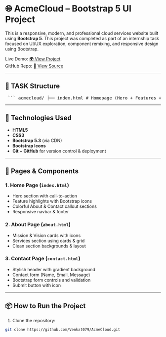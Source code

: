 # 🌐 AcmeCloud – Bootstrap 5 UI Project

This is a responsive, modern, and professional cloud services website built using **Bootstrap 5**. This project was completed as part of an internship task focused on UI/UX exploration, component remixing, and responsive design using Bootstrap.

Live Demo: [🌍 View Project](https://Venkat079.github.io/AcmeCloud/)  
GitHub Repo: [📁 View Source](https://github.com/Venkat079/AcmeCloud)

---

## 📁 TASK Structure

<pre> ``` acmecloud/ ├── index.html # Homepage (Hero + Features + CTA) ├── about.html # About Us & Services page ├── contact.html # Contact form with colorful header ├── assets/ │ └── css/ │ └── style.css # (Optional) custom styles └── README.md # Project report ``` </pre>


---

## 🚀 Technologies Used

- **HTML5**
- **CSS3**
- **Bootstrap 5.3** (via CDN)
- **Bootstrap Icons**
- **Git + GitHub** for version control & deployment

---

## 🧩 Pages & Components

### 1. **Home Page** (`index.html`)
- Hero section with call-to-action
- Feature highlights with Bootstrap icons
- Colorful About & Contact callout sections
- Responsive navbar & footer

### 2. **About Page** (`about.html`)
- Mission & Vision cards with icons
- Services section using cards & grid
- Clean section backgrounds & layout

### 3. **Contact Page** (`contact.html`)
- Stylish header with gradient background
- Contact form (Name, Email, Message)
- Bootstrap form controls and validation
- Submit button with icon

---

## 📦 How to Run the Project

1. Clone the repository:
```bash
git clone https://github.com/Venkat079/AcmeCloud.git




